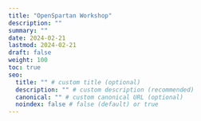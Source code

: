```yaml
---
title: "OpenSpartan Workshop"
description: ""
summary: ""
date: 2024-02-21
lastmod: 2024-02-21
draft: false
weight: 100
toc: true
seo:
  title: "" # custom title (optional)
  description: "" # custom description (recommended)
  canonical: "" # custom canonical URL (optional)
  noindex: false # false (default) or true
---
```

